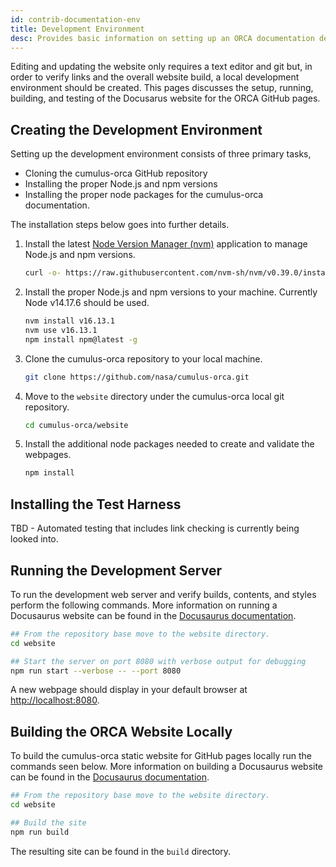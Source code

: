 ```yaml
---
id: contrib-documentation-env
title: Development Environment
desc: Provides basic information on setting up an ORCA documentation development environment.
---
```

Editing and updating the website only requires a text editor and git but, in
order to verify links and the overall website build, a local development environment
should be created. This pages discusses the setup, running, building, and testing
of the Docusarus website for the ORCA GitHub pages.

## Creating the Development Environment

Setting up the development environment consists of three primary tasks,
- Cloning the cumulus-orca GitHub repository
- Installing the proper Node.js and npm versions
- Installing the proper node packages for the cumulus-orca documentation.

The installation steps below goes into further details.

1. Install the latest [Node Version Manager (nvm)](https://github.com/nvm-sh/nvm) application to manage Node.js and npm versions.
   ```sh
   curl -o- https://raw.githubusercontent.com/nvm-sh/nvm/v0.39.0/install.sh | bash
   ```

2. Install the proper Node.js and npm versions to your machine. Currently Node v14.17.6 should be used.
   ```sh
   nvm install v16.13.1
   nvm use v16.13.1
   npm install npm@latest -g
   ```

3. Clone the cumulus-orca repository to your local machine.
   ```sh
   git clone https://github.com/nasa/cumulus-orca.git
   ```

4. Move to the `website` directory under the cumulus-orca local git repository.
   ```sh
   cd cumulus-orca/website
   ```

5. Install the additional node packages needed to create and validate the webpages.
   ```sh
   npm install
   ```


## Installing the Test Harness

TBD - Automated testing that includes link checking is currently being looked into.


## Running the Development Server

To run the development web server and verify builds, contents, and styles perform
the following commands. More information on running a Docusaurus website can be
found in the [Docusaurus documentation](https://v2.docusaurus.io/docs/installation#running-the-development-server).

```sh
## From the repository base move to the website directory.
cd website

## Start the server on port 8080 with verbose output for debugging
npm run start --verbose -- --port 8080
```

A new webpage should display in your default browser at [http://localhost:8080](http://localhost:8080).


## Building the ORCA Website Locally

To build the cumulus-orca static website for GitHub pages locally run the
commands seen below. More information on building a Docusaurus website can be
found in the [Docusaurus documentation](https://v2.docusaurus.io/docs/installation#build).

```sh
## From the repository base move to the website directory.
cd website

## Build the site
npm run build
```

The resulting site can be found in the `build` directory.


